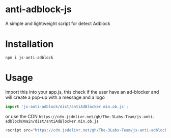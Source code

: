 # anti-adblock-js
A simple and lightweight script for detect Adblock

# Installation

```batch
npm i js-anti-adblock
```


# Usage

Import this into your app.js, this check if the user have an ad-blocker and will create a pop-up with a message and a logo
```js
import 'js-anti-adblock/dist/antiAdBlocker.min.ob.js';
```

or use the CDN ```https://cdn.jsdelivr.net/gh/The-3Labs-Team/js-anti-adblock@main/dist/antiAdBlocker.min.ob.js ```
```js
<script src="https://cdn.jsdelivr.net/gh/The-3Labs-Team/js-anti-adblock@main/dist/antiAdBlocker.min.ob.js"></script>
```
